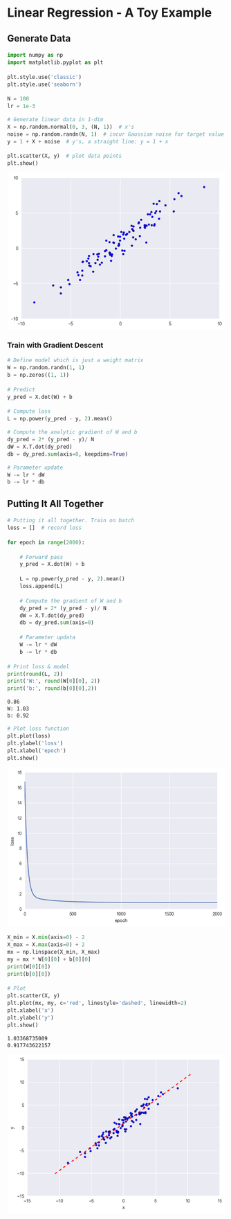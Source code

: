 
# Linear Regression - A Toy Example

## Generate Data


```python
import numpy as np
import matplotlib.pyplot as plt

plt.style.use('classic')
plt.style.use('seaborn')

N = 100
lr = 1e-3
```


```python
# Generate linear data in 1-dim
X = np.random.normal(0, 3, (N, 1))  # x's
noise = np.random.randn(N, 1)  # incur Gaussian noise for target value
y = 1 + X + noise  # y's, a straight line: y = 1 + x

plt.scatter(X, y)  # plot data points
plt.show()
```


![png](output_3_0.png)


### Train with Gradient Descent


```python
# Define model which is just a weight matrix
W = np.random.randn(1, 1)
b = np.zeros((1, 1))

# Predict
y_pred = X.dot(W) + b

# Compute loss
L = np.power(y_pred - y, 2).mean()
```


```python
# Compute the analytic gradient of W and b
dy_pred = 2* (y_pred - y)/ N
dW = X.T.dot(dy_pred)
db = dy_pred.sum(axis=0, keepdims=True)
```


```python
# Parameter update
W -= lr * dW
b -= lr * db
```

## Putting It All Together


```python
# Putting it all together. Train on batch
loss = []  # record loss

for epoch in range(2000):
    
    # Forward pass
    y_pred = X.dot(W) + b
    
    L = np.power(y_pred - y, 2).mean()
    loss.append(L)
    
    # Compute the gradient of W and b
    dy_pred = 2* (y_pred - y)/ N
    dW = X.T.dot(dy_pred)
    db = dy_pred.sum(axis=0)
    
    # Parameter updata
    W -= lr * dW
    b -= lr * db
        
# Print loss & model
print(round(L, 2))
print('W:', round(W[0][0], 2))
print('b:', round(b[0][0],2))

```

    0.86
    W: 1.03
    b: 0.92



```python
# Plot loss function
plt.plot(loss)
plt.ylabel('loss')
plt.xlabel('epoch')
plt.show()
```


![png](output_10_0.png)



```python
X_min = X.min(axis=0) - 2
X_max = X.max(axis=0) + 2
mx = np.linspace(X_min, X_max)
my = mx * W[0][0] + b[0][0]
print(W[0][0])
print(b[0][0])

# Plot
plt.scatter(X, y)
plt.plot(mx, my, c='red', linestyle='dashed', linewidth=2)
plt.xlabel('x')
plt.ylabel('y')
plt.show()
```

    1.03368735009
    0.917743622157



![png](output_11_1.png)

